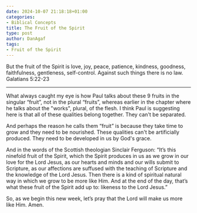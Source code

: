 ```yaml
---
date: 2024-10-07 21:18:18+01:00
categories:
- Biblical Concepts
title: The Fruit of the Spirit
type: post
author: DanAgaf
tags:
- Fruit of the Spirit
---
```


But the fruit of the Spirit is love, joy, peace, patience, kindness, goodness, faithfulness, gentleness, self-control. Against such things there is no law. Galatians 5:22-23

---

What always caught my eye is how Paul talks about these 9 fruits in the singular “fruit”, not in the plural “fruits”, whereas earlier in the chapter where he talks about the "works", plural, of the flesh. I think Paul is suggesting here is that all of these qualities belong together. They can't be separated.

And perhaps the reason he calls them “fruit” is because they take time to grow and they need to be nourished. These qualities can't be artificially produced. They need to be developed in us by God's grace.

And in the words of the Scottish theologian Sinclair Ferguson: “It’s this ninefold fruit of the Spirit, which the Spirit produces in us as we grow in our love for the Lord Jesus, as our hearts and minds and our wills submit to Scripture, as our affections are suffused with the teaching of Scripture and the knowledge of the Lord Jesus. Then there is a kind of spiritual natural way in which we grow to be more like Him. And at the end of the day, that’s what these fruit of the Spirit add up to: likeness to the Lord Jesus.”

So, as we begin this new week, let’s pray that the Lord will make us more like Him. Amen.
